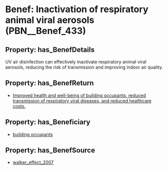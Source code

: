 # Benef: __Inactivation of respiratory animal viral aerosols__ (PBN__Benef_433)

## Property: has_BenefDetails

UV air disinfection can effectively inactivate respiratory animal viral aerosols, reducing the risk of transmission and improving indoor air quality.

## Property: has_BenefReturn

* [Improved health and well-being of building occupants, reduced transmission of respiratory viral diseases, and reduced healthcare costs.](../BenefReturn/PBN__BenefReturn_468)

## Property: has_Beneficiary

* [building occupants](../Stakeholder/PBN__Stakeholder_97)

## Property: has_BenefSource

* [walker_effect_2007](../Article/PBN__Article_88)

